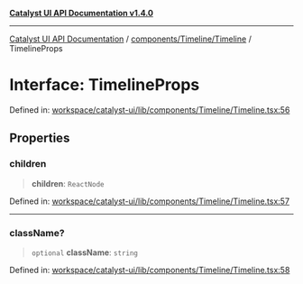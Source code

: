 [**Catalyst UI API Documentation v1.4.0**](../../../../README.md)

---

[Catalyst UI API Documentation](../../../../README.md) / [components/Timeline/Timeline](../README.md) / TimelineProps

# Interface: TimelineProps

Defined in: [workspace/catalyst-ui/lib/components/Timeline/Timeline.tsx:56](https://github.com/TheBranchDriftCatalyst/catalyst-ui/blob/main/lib/components/Timeline/Timeline.tsx#L56)

## Properties

### children

> **children**: `ReactNode`

Defined in: [workspace/catalyst-ui/lib/components/Timeline/Timeline.tsx:57](https://github.com/TheBranchDriftCatalyst/catalyst-ui/blob/main/lib/components/Timeline/Timeline.tsx#L57)

---

### className?

> `optional` **className**: `string`

Defined in: [workspace/catalyst-ui/lib/components/Timeline/Timeline.tsx:58](https://github.com/TheBranchDriftCatalyst/catalyst-ui/blob/main/lib/components/Timeline/Timeline.tsx#L58)
